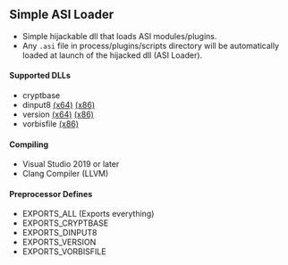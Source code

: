 ## Simple ASI Loader
- Simple hijackable dll that loads ASI modules/plugins.
- Any `.asi` file in process/plugins/scripts directory will be automatically loaded at launch of the hijacked dll (ASI Loader).

#### Supported DLLs
- cryptbase
- dinput8 [(x64)](https://github.com/sneakyevil/SimpleASILoader/releases/tag/dinput8_x86) [(x86)](https://github.com/sneakyevil/SimpleASILoader/releases/tag/dinput8_x64)
- version [(x64)](https://github.com/sneakyevil/SimpleASILoader/releases/tag/version_x64) [(x86)](https://github.com/sneakyevil/SimpleASILoader/releases/tag/version_x86)
- vorbisfile [(x86)](https://github.com/sneakyevil/SimpleASILoader/releases/tag/vorbisfile)

#### Compiling
- Visual Studio 2019 or later
- Clang Compiler (LLVM)

#### Preprocessor Defines
- EXPORTS_ALL (Exports everything)
- EXPORTS_CRYPTBASE
- EXPORTS_DINPUT8
- EXPORTS_VERSION
- EXPORTS_VORBISFILE